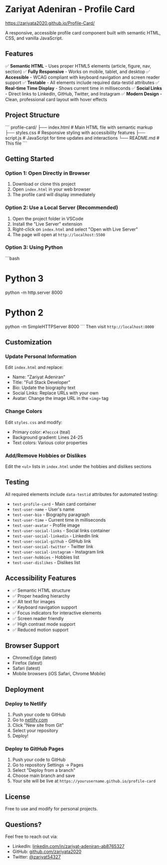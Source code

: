 # Zariyat Adeniran - Profile Card
https://zariyata2020.github.io/Profile-Card/

A responsive, accessible profile card component built with semantic HTML, CSS, and vanilla JavaScript.

## Features

✅ **Semantic HTML** - Uses proper HTML5 elements (article, figure, nav, section)
✅ **Fully Responsive** - Works on mobile, tablet, and desktop
✅ **Accessible** - WCAG compliant with keyboard navigation and screen reader support
✅ **Testable** - All elements include required data-testid attributes
✅ **Real-time Time Display** - Shows current time in milliseconds
✅ **Social Links** - Direct links to LinkedIn, GitHub, Twitter, and Instagram
✅ **Modern Design** - Clean, professional card layout with hover effects

## Project Structure

\`\`\`
profile-card/
├── index.html      # Main HTML file with semantic markup
├── styles.css      # Responsive styling with accessibility features
├── script.js       # JavaScript for time updates and interactions
└── README.md       # This file
\`\`\`

## Getting Started

### Option 1: Open Directly in Browser
1. Download or clone this project
2. Open `index.html` in your web browser
3. The profile card will display immediately

### Option 2: Use a Local Server (Recommended)
1. Open the project folder in VSCode
2. Install the "Live Server" extension
3. Right-click on `index.html` and select "Open with Live Server"
4. The page will open at `http://localhost:5500`

### Option 3: Using Python
\`\`\`bash
# Python 3
python -m http.server 8000

# Python 2
python -m SimpleHTTPServer 8000
\`\`\`
Then visit `http://localhost:8000`

## Customization

### Update Personal Information
Edit `index.html` and replace:
- Name: "Zariyat Adeniran"
- Title: "Full Stack Developer"
- Bio: Update the biography text
- Social Links: Replace URLs with your own
- Avatar: Change the image URL in the `<img>` tag

### Change Colors
Edit `styles.css` and modify:
- Primary color: `#7eccc4` (teal)
- Background gradient: Lines 24-25
- Text colors: Various color properties

### Add/Remove Hobbies or Dislikes
Edit the `<ul>` lists in `index.html` under the hobbies and dislikes sections

## Testing

All required elements include `data-testid` attributes for automated testing:

- `test-profile-card` - Main card container
- `test-user-name` - User's name
- `test-user-bio` - Biography paragraph
- `test-user-time` - Current time in milliseconds
- `test-user-avatar` - Profile image
- `test-user-social-links` - Social links container
- `test-user-social-linkedin` - LinkedIn link
- `test-user-social-github` - GitHub link
- `test-user-social-twitter` - Twitter link
- `test-user-social-instagram` - Instagram link
- `test-user-hobbies` - Hobbies list
- `test-user-dislikes` - Dislikes list

## Accessibility Features

- ✅ Semantic HTML structure
- ✅ Proper heading hierarchy
- ✅ Alt text for images
- ✅ Keyboard navigation support
- ✅ Focus indicators for interactive elements
- ✅ Screen reader friendly
- ✅ High contrast mode support
- ✅ Reduced motion support

## Browser Support

- Chrome/Edge (latest)
- Firefox (latest)
- Safari (latest)
- Mobile browsers (iOS Safari, Chrome Mobile)

## Deployment

### Deploy to Netlify
1. Push your code to GitHub
2. Go to [netlify.com](https://netlify.com)
3. Click "New site from Git"
4. Select your repository
5. Deploy!

### Deploy to GitHub Pages
1. Push your code to GitHub
2. Go to repository Settings → Pages
3. Select "Deploy from a branch"
4. Choose main branch and save
5. Your site will be live at `https://yourusername.github.io/profile-card`

## License

Free to use and modify for personal projects.

## Questions?

Feel free to reach out via:
- LinkedIn: [linkedin.com/in/zariyat-adeniran-ab8765327](https://linkedin.com/in/zariyat-adeniran-ab8765327)
- GitHub: [github.com/zariyata2020](https://github.com/zariyata2020)
- Twitter: [@zariyat54327](https://twitter.com/zariyat54327)


